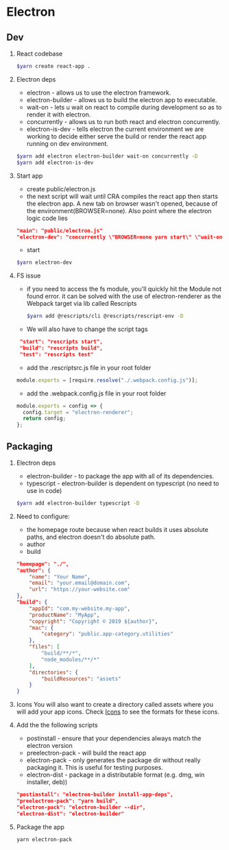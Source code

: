 # Electron

## Dev

1. React codebase

   ```sh
   $yarn create react-app .
   ```

1. Electron deps

   - electron - allows us to use the electron framework.
   - electron-builder - allows us to build the electron app to executable.
   - wait-on - lets u wait on react to compile during development so as to render it with electron.
   - concurrently - allows us to run both react and electron concurrently.
   - electron-is-dev - tells electron the current environment we are working to decide either
     serve the build or render the react app running on dev environment.

   ```sh
   $yarn add electron electron-builder wait-on concurrently -D
   $yarn add electron-is-dev
   ```

1. Start app

   - create public/electron.js
   - the next script will wait until CRA compiles the react app then starts the electron app.
     A new tab on browser wasn't opened, because of the environment(BROWSER=none).
     Also point where the electron logic code lies

   ```json
   "main": "public/electron.js"
   "electron-dev": "concurrently \"BROWSER=none yarn start\" \"wait-on http://localhost:3000 && electron .\""
   ```

   - start

   ```sh
   $yarn electron-dev
   ```

1. FS issue

   - if you need to access the fs module, you'll quickly hit the Module not found error.
     it can be solved with the use of electron-renderer as the Webpack target via lib called Rescripts

     ```sh
     $yarn add @rescripts/cli @rescripts/rescript-env -D
     ```

   - We will also have to change the script tags

   ```json
    "start": "rescripts start",
    "build": "rescripts build",
    "test": "rescripts test"
   ```

   - add the .rescriptsrc.js file in your root folder

   ```js
   module.exports = [require.resolve("./.webpack.config.js")];
   ```

   - add the .webpack.config.js file in your root folder

   ```js
   module.exports = config => {
     config.target = "electron-renderer";
     return config;
   };
   ```

## Packaging

1. Electron deps

   - electron-builder - to package the app with all of its dependencies.
   - typescript - electron-builder is dependent on typescript (no need to use in code)

   ```sh
   $yarn add electron-builder typescript -D
   ```

1. Need to configure:

   - the homepage route because when react builds it uses absolute paths,
     and electron doesn't do absolute path.
   - author
   - build

   ```json
   "homepage": "./",
   "author": {
       "name": "Your Name",
       "email": "your.email@domain.com",
       "url": "https://your-website.com"
   },
   "build": {
       "appId": "com.my-website.my-app",
       "productName": "MyApp",
       "copyright": "Copyright © 2019 ${author}",
       "mac": {
           "category": "public.app-category.utilities"
       },
       "files": [
           "build/**/*",
           "node_modules/**/*"
       ],
       "directories": {
           "buildResources": "assets"
       }
   }
   ```

1. Icons
   You will also want to create a directory called assets where you will add your app icons.
   Check [Icons](https://www.electron.build/icons) to see the formats for these icons.

1. Add the the following scripts

   - postinstall - ensure that your dependencies always match the electron version
   - preelectron-pack - will build the react app
   - electron-pack - only generates the package dir without really packaging it.
     This is useful for testing purposes.
   - electron-dist - package in a distributable format (e.g. dmg, win installer, deb))

   ```json
   "postinstall": "electron-builder install-app-deps",
   "preelectron-pack": "yarn build",
   "electron-pack": "electron-builder --dir",
   "electron-dist": "electron-builder"
   ```

1. Package the app

   ```sh
   yarn electron-pack
   ```

